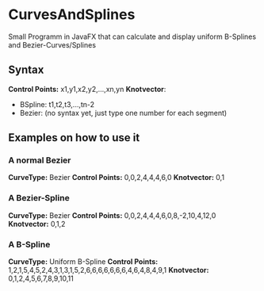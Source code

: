 # CurvesAndSplines
Small Programm in JavaFX that can calculate and display uniform B-Splines and Bezier-Curves/Splines

## Syntax
**Control Points:** x1,y1,x2,y2,...,xn,yn
**Knotvector**:
- BSpline: t1,t2,t3,...,tn-2
- Bezier: (no syntax yet, just type one number for each segment)

## Examples on how to use it

### A normal Bezier
**CurveType:** Bezier
**Control Points:** 0,0,2,4,4,4,6,0
**Knotvector:** 0,1

### A Bezier-Spline
**CurveType:** Bezier
**Control Points:** 0,0,2,4,4,4,6,0,8,-2,10,4,12,0
**Knotvector:** 0,1,2

### A B-Spline
**CurveType:** Uniform B-Spline
**Control Points:** 1,2,1,5,4,5,2,4,3,1,3,1,5,2,6,6,6,6,6,6,6,4,6,4,8,4,9,1
**Knotvector:** 0,1,2,4,5,6,7,8,9,10,11
